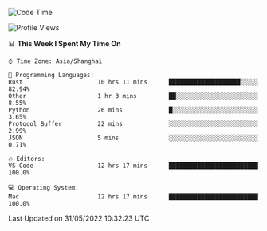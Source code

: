<!--START_SECTION:waka-->
![Code Time](http://img.shields.io/badge/Code%20Time-1%2C361%20hrs%2042%20mins-blue)

![Profile Views](http://img.shields.io/badge/Profile%20Views-40-blue)

📊 **This Week I Spent My Time On** 

```text
⌚︎ Time Zone: Asia/Shanghai

💬 Programming Languages: 
Rust                     10 hrs 11 mins      ████████████████████░░░░░   82.94% 
Other                    1 hr 3 mins         ██░░░░░░░░░░░░░░░░░░░░░░░   8.55% 
Python                   26 mins             █░░░░░░░░░░░░░░░░░░░░░░░░   3.65% 
Protocol Buffer          22 mins             ░░░░░░░░░░░░░░░░░░░░░░░░░   2.99% 
JSON                     5 mins              ░░░░░░░░░░░░░░░░░░░░░░░░░   0.71%

🔥 Editors: 
VS Code                  12 hrs 17 mins      █████████████████████████   100.0%

💻 Operating System: 
Mac                      12 hrs 17 mins      █████████████████████████   100.0%

```


 Last Updated on 31/05/2022 10:32:23 UTC
<!--END_SECTION:waka-->
